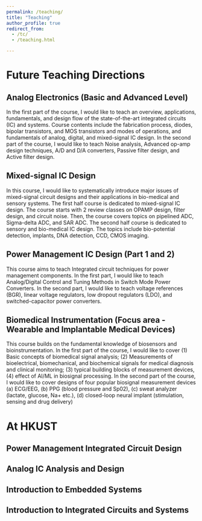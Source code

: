 ```yaml
---
permalink: /teaching/
title: "Teaching"
author_profile: true
redirect_from: 
  - /tc/
  - /teaching.html

---
```

# Future Teaching Directions

## Analog Electronics (Basic and Advanced Level) ##

In the first part of the course, I would like to teach an overview, applications, fundamentals, and design flow of the state-of-the-art integrated circuits (IC) and systems. Course contents include the fabrication process, diodes, bipolar transistors, and MOS transistors and modes of operations, and fundamentals of analog, digital, and mixed-signal IC design. In the second part of the course, I would like to teach Noise analysis, Advanced op-amp design techniques, A/D and D/A converters, Passive filter design, and Active filter design.

## Mixed-signal IC Design 

In this course, I would like to systematically introduce major issues of mixed-signal circuit designs and their applications in bio-medical and sensory systems. The first half course is dedicated to mixed-signal IC design. The course starts with 2 review classes on OPAMP design, filter design, and circuit noise. Then, the course covers topics on pipelined ADC, Sigma-delta ADC, and SAR ADC. The second half course is dedicated to sensory and bio-medical IC design. The topics include bio-potential detection, implants, DNA detection, CCD, CMOS imaging.

## Power Management IC Design (Part 1 and 2) ##

This course aims to teach Integrated circuit techniques for power management components. In the first part, I would like to teach Analog/Digital Control and Tuning Methods in Switch Mode Power Converters. In the second part, I would like to teach voltage references (BGR), linear voltage regulators, low dropout regulators (LDO), and switched-capacitor power converters.

## Biomedical Instrumentation (Focus area - Wearable and Implantable Medical Devices) ##

This course builds on the fundamental knowledge of biosensors and bioinstrumentation. In the first part of the course, I would like to cover (1) Basic concepts of biomedical signal analysis; (2) Measurements of bioelectrical, biomechanical, and biochemical signals for medical diagnosis and clinical monitoring; (3) typical building blocks of measurement devices, (4) effect of AI/ML in biosignal processing. In the second part of the course, I would like to cover designs of four popular biosignal measurement devices (a) ECG/EEG, (b) PPG (blood pressure and Sp02), (c) sweat analyzer (lactate, glucose, Na+ etc.), (d) closed-loop neural implant (stimulation, sensing and drug delivery)

# At HKUST

## Power Management Integrated Circuit Design ##

## Analog IC Analysis and Design ##

## Introduction to Embedded Systems ##

## Introduction to Integrated Circuits and Systems ##

